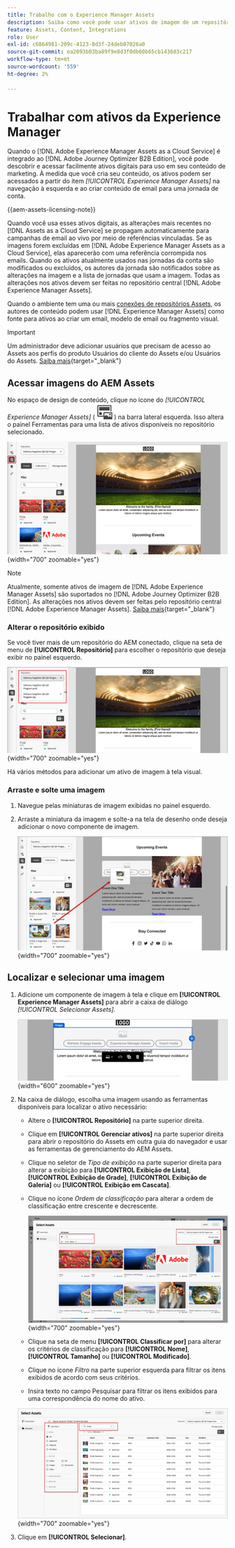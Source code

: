 ```yaml
---
title: Trabalho com o Experience Manager Assets
description: Saiba como você pode usar ativos de imagem de um repositório conectado do AEM Assets ao criar conteúdo no Adobe Journey Optimizer B2B edition.
feature: Assets, Content, Integrations
role: User
exl-id: c6864981-209c-4123-8d3f-24deb07026a0
source-git-commit: ea2093b03ba89f9e8d3f0db60b65cb143603c217
workflow-type: tm+mt
source-wordcount: '559'
ht-degree: 2%

---
```


# Trabalhar com ativos da Experience Manager

Quando o [!DNL Adobe Experience Manager Assets as a Cloud Service] é integrado ao [!DNL Adobe Journey Optimizer B2B Edition], você pode descobrir e acessar facilmente ativos digitais para uso em seu conteúdo de marketing. À medida que você cria seu conteúdo, os ativos podem ser acessados a partir do item _[!UICONTROL Experience Manager Assets]_ na navegação à esquerda e ao criar conteúdo de email para uma jornada de conta.

{{aem-assets-licensing-note}}

Quando você usa esses ativos digitais, as alterações mais recentes no [!DNL Assets as a Cloud Service] se propagam automaticamente para campanhas de email ao vivo por meio de referências vinculadas. Se as imagens forem excluídas em [!DNL Adobe Experience Manager Assets as a Cloud Service], elas aparecerão com uma referência corrompida nos emails. Quando os ativos atualmente usados nas jornadas da conta são modificados ou excluídos, os autores da jornada são notificados sobre as alterações na imagem e a lista de jornadas que usam a imagem. Todas as alterações nos ativos devem ser feitas no repositório central [!DNL Adobe Experience Manager Assets].

Quando o ambiente tem uma ou mais [conexões de repositórios Assets](../admin/configure-aem-repositories.md), os autores de conteúdo podem usar [!DNL Experience Manager Assets] como fonte para ativos ao criar um email, modelo de email ou fragmento visual.

>[!IMPORTANT]
>
>Um administrador deve adicionar usuários que precisam de acesso ao Assets aos perfis do produto Usuários do cliente do Assets e/ou Usuários do Assets. [Saiba mais](https://experienceleague.adobe.com/pt-br/docs/experience-manager-cloud-service/content/security/ims-support#managing-products-and-user-access-in-admin-console){target="_blank"}

## Acessar imagens do AEM Assets

No espaço de design de conteúdo, clique no ícone do _[!UICONTROL Experience Manager Assets]_ ( ![Experience Manager Assets](../../assets/do-not-localize/icon-assets-aem.svg) ) na barra lateral esquerda. Isso altera o painel Ferramentas para uma lista de ativos disponíveis no repositório selecionado.

![Clique no ícone do seletor do Assets para acessar os ativos da imagem](./assets/content-assets-selector-aem-assets.png){width="700" zoomable="yes"}

>[!NOTE]
>
>Atualmente, somente ativos de imagem de [!DNL Adobe Experience Manager Assets] são suportados no [!DNL Adobe Journey Optimizer B2B Edition]. As alterações nos ativos devem ser feitas pelo repositório central [!DNL Adobe Experience Manager Assets]. [Saiba mais](https://experienceleague.adobe.com/pt-br/docs/experience-manager-cloud-service/content/assets/manage/manage-digital-assets){target="_blank"}

### Alterar o repositório exibido

Se você tiver mais de um repositório do AEM conectado, clique na seta de menu de **[!UICONTROL Repositório]** para escolher o repositório que deseja exibir no painel esquerdo.

![Escolha um repositório do AEM Assets para acessar os ativos da imagem](./assets/content-assets-selector-aem-repo.png){width="700" zoomable="yes"}

Há vários métodos para adicionar um ativo de imagem à tela visual.

### Arraste e solte uma imagem

1. Navegue pelas miniaturas de imagem exibidas no painel esquerdo.

1. Arraste a miniatura da imagem e solte-a na tela de desenho onde deseja adicionar o novo componente de imagem.

   ![Arraste e solte um ativo de imagem](./assets/content-drag-drop-image-aem-assets.png){width="700" zoomable="yes"}

## Localizar e selecionar uma imagem

1. Adicione um componente de imagem à tela e clique em **[!UICONTROL Experience Manager Assets]** para abrir a caixa de diálogo _[!UICONTROL Selecionar Assets]_.

   ![Selecione um ativo para o componente de imagem](./assets/content-image-component-empty.png){width="600" zoomable="yes"}

1. Na caixa de diálogo, escolha uma imagem usando as ferramentas disponíveis para localizar o ativo necessário:

   * Altere o **[!UICONTROL Repositório]** na parte superior direita.

   * Clique em **[!UICONTROL Gerenciar ativos]** na parte superior direita para abrir o repositório do Assets em outra guia do navegador e usar as ferramentas de gerenciamento do AEM Assets.

   * Clique no seletor de _Tipo de exibição_ na parte superior direita para alterar a exibição para **[!UICONTROL Exibição de Lista]**, **[!UICONTROL Exibição de Grade]**, **[!UICONTROL Exibição de Galeria]** ou **[!UICONTROL Exibição em Cascata]**.

   * Clique no ícone _Ordem de classificação_ para alterar a ordem de classificação entre crescente e decrescente.

     ![Use as ferramentas na caixa de diálogo Selecionar Assets para localizar e selecionar um ativo de imagem](./assets/content-select-assets-dialog-aem.png){width="700" zoomable="yes"}

   * Clique na seta de menu **[!UICONTROL Classificar por]** para alterar os critérios de classificação para **[!UICONTROL Nome]**, **[!UICONTROL Tamanho]** ou **[!UICONTROL Modificado]**.

   * Clique no ícone _Filtro_ na parte superior esquerda para filtrar os itens exibidos de acordo com seus critérios.

   * Insira texto no campo Pesquisar para filtrar os itens exibidos para uma correspondência do nome do ativo.

   ![Use os filtros e o campo de pesquisa para localizar o ativo](./assets/content-select-assets-dialog-aem-filter.png){width="700" zoomable="yes"}

1. Clique em **[!UICONTROL Selecionar]**.
<!-- 

## Upload assets

To import files to Assets as a Cloud Service, you first need to browse or create the folder to be used for storage. You can then import an asset and add it to your email content. After assets are uploaded, you can [use the image assets as you author content](./assets-overview.md#add-assets-to-your-content).

1. While authoring your content in the email designer, drag an image element into the canvas. 

   The properties on the right reflect the image element selection. 

1. Click **[!UICONTROL Import media]** to open the _[!UICONTROL Upload image]_ dialog.

1. If your file system is open to your image file, drag and drop the file on the box in the dialog.

   ![Upload image file to Assets repository](./assets/email-designer-image-upload.png){width="700" zoomable="yes"}

   You can also click the **[!UICONTROL Select a file from your computer]** link and use your file system to locate and select the image file. Click Open and the image file is displayed in the box.

1. Click **[!UICONTROL Import]**.
-->
